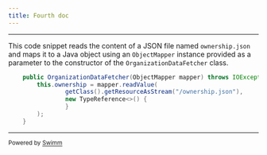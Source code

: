 ```yaml
---
title: Fourth doc
---
```

<SwmSnippet path="/src/main/java/io/moderne/organizations/OrganizationDataFetcher.java" line="24">

---

This code snippet reads the content of a JSON file named `ownership.json` and maps it to a Java object using an `ObjectMapper` instance provided as a parameter to the constructor of the `OrganizationDataFetcher` class.

```java
    public OrganizationDataFetcher(ObjectMapper mapper) throws IOException {
        this.ownership = mapper.readValue(
                getClass().getResourceAsStream("/ownership.json"),
                new TypeReference<>() {
                }
        );
    }
```

---

</SwmSnippet>

<SwmMeta version="3.0.0" repo-id="Z2l0aHViJTNBJTNBbW9kZXJuZS1vcmdhbml6YXRpb25zJTNBJTNBYW1vZ2gtYXhw" repo-name="moderne-organizations"><sup>Powered by [Swimm](https://app.swimm.io/)</sup></SwmMeta>
